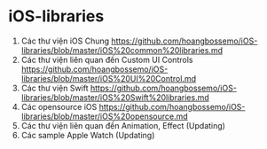 # iOS-libraries

1. Các thư viện iOS Chung
  https://github.com/hoangbossemo/iOS-libraries/blob/master/iOS%20common%20libraries.md
2. Các thư viện liên quan đến Custom UI Controls
  https://github.com/hoangbossemo/iOS-libraries/blob/master/iOS%20UI%20Control.md
3. Các thư viện Swift
  https://github.com/hoangbossemo/iOS-libraries/blob/master/iOS%20Swift%20libraries.md
4. Các opensource iOS
  https://github.com/hoangbossemo/iOS-libraries/blob/master/iOS%20opensource.md
5. Các thư viện liên quan đến Animation, Effect
  (Updating)
6. Các sample Apple Watch
  (Updating)
